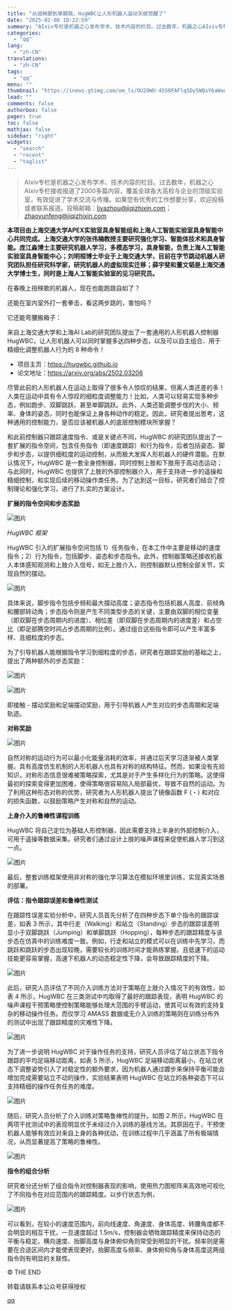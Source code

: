 ```yaml
---
title: "从扭秧歌到单脚跳，HugWBC让人形机器人运动天赋觉醒了"
date: "2025-02-08 10:22:59"
summary: "AIxiv专栏是机器之心发布学术、技术内容的栏目。过去数年，机器之心AIxiv专栏接收报道了2000..."
categories:
  - "qq"
lang:
  - "zh-CN"
translations:
  - "zh-CN"
tags:
  - "qq"
menu: ""
thumbnail: "https://inews.gtimg.com/om_ls/OU20WU-45S8FAFlq5Dy5WQsY6aWanr8EHumxnZDl4JvmEAA_640360/0"
lead: ""
comments: false
authorbox: false
pager: true
toc: false
mathjax: false
sidebar: "right"
widgets:
  - "search"
  - "recent"
  - "taglist"
---
```


> AIxiv专栏是机器之心发布学术、技术内容的栏目。过去数年，机器之心AIxiv专栏接收报道了2000多篇内容，覆盖全球各大高校与企业的顶级实验室，有效促进了学术交流与传播。如果您有优秀的工作想要分享，欢迎投稿或者联系报道。投稿邮箱：liyazhou@jiqizhixin.com；zhaoyunfeng@jiqizhixin.com

**本项目由上海交通大学APEX实验室具身智能组和上海人工智能实验室具身智能中心共同完成。上海交通大学的张伟楠教授主要研究强化学习、智能体技术和具身智能。庞江淼博士主要研究机器人学习，多模态学习，具身智能，负责上海人工智能实验室具身智能中心；刘明桓博士毕业于上海交通大学，目前在字节跳动机器人研究团队担任研究科学家，研究机器人的虚拟现实迁移；薛宇斐和董文韬是上海交通大学博士生，同时是上海人工智能实验室的见习研究员。**  

在春晚上扭秧歌的机器人，现在也能跑跳自如了？

  


  


还能在室内室外打一套拳击，看这两步跳的，害怕吗？

  


  


它还能弯腰搬箱子：

  


  


来自上海交通大学和上海AI Lab的研究团队提出了一套通用的人形机器人控制器 HugWBC，让人形机器人可以同时掌握多达四种步态，以及可以自主组合、用于精细化调整机器人行为的 8 种命令！

  


* 项目主页：https://hugwbc.github.io
* 论文地址：https://arxiv.org/abs/2502.03206

  


尽管此前的人形机器人在运动上取得了很多令人惊叹的结果，但离人类还差的多！人类在运动中具有令人惊叹的细粒度调整能力！比如，人类可以轻易实现多种步态，例如跑步、双脚跳跃、甚至单脚跳跃。此外，人类还能调整步伐的大小、频率、身体的姿态，同时也能保证上身各种动作的稳定。因此，研究者提出思考，这种通用的控制能力，是否应该被机器人的底层控制模块所掌握？

  


和此前控制器只跟踪速度指令、或是关键点不同，HugWBC 的研究团队提出了一套扩展的指令空间，包含任务指令（即速度跟踪）和行为指令，后者包括姿态、脚步和步态，以提供细粒度的运动控制，从而极大发挥人形机器人的硬件潜能。在默认情况下，HugWBC 是一套全身控制器，同时控制上肢和下肢用于高动态运动；与此同时，HugWBC 也提供了上肢的外部控制器介入，用于支持进一步的遥操和精细控制，和实现后续的移动操作类任务。为了达到这一目标，研究者们结合了控制理论和强化学习，进行了扎实的方案设计。

  


**扩展的指令空间和步态奖励**

  


![图片](https://inews.gtimg.com/om_bt/O24zK-h_RqB1qt0sQoVCl7TY4NhA4SBEBHM5iIt7PTRCYAA/641)

*HugWBC 框架*

  


HugWBC 引入的扩展指令空间包括 1）任务指令，在本工作中主要是移动的速度指令；2）行为指令，包括脚步、姿态和步态指令。此外，控制器策略还接收机器人本体感知观测和上肢介入信号，如无上肢介入，则控制器默认控制全部关节，实现自然的摆动。

  


![图片](https://inews.gtimg.com/om_bt/ODSaoS83xdsky_r3Qj9stnfoy0HovVK5L38kJ31u96P58AA/641)

  


具体来说，脚步指令包括步频和最大摆动高度；姿态指令包括机器人高度、前倾角和腰部转动角；步态指令则是产生不同类型步态的关键，主要由双脚的相位变量（即双脚在步态周期内的进度）、相位差（即双脚在步态周期内的进度差）和占空比（即足部腾空时间占步态周期的比例）。通过组合这些指令即可以产生丰富多样、且细粒度的步态。

  


为了引导机器人能根据指令学习到细粒度的步态，研究者在跟踪奖励的基础之上，提出了两种额外的步态奖励：

  


![图片](https://inews.gtimg.com/om_bt/OtsFIXyu7iGaXXMNt4q3Z73T8xZDhrWwmhujM7hcWNksYAA/641)

  


![图片](https://inews.gtimg.com/om_bt/OViSxsKgV8CGlx1_2D5qMyanUwcavBHKDOY2k4K6rjt38AA/641)

  


即接触 - 摆动奖励和足端摆动奖励，用于引导机器人产生对应的步态周期和足端轨迹。

  


**对称奖励**

  


![图片](https://inews.gtimg.com/om_bt/OqRFPUsZqykV5qqKDjxB2rMmYDKe07Jva-c4HadxTpRakAA/641)

  


自然对称的运动行为可以最小化能量消耗的效率，并通过后天学习逐渐被人类掌握。具有高度仿生机制的人形机器人也具有对称的结构特征。然而，如果没有先验知识，对称形态信息很难被策略探索，尤其是对于产生多样化行为的策略。这使得最初的探索变得更加困难，使得策略很容易陷入局部最优，导致不自然的运动。为了利用这种形态对称的优势，研究者为人形机器人提出了镜像函数 F (・) 和对应的损失函数，以鼓励策略产生对称和自然的运动。

**上身介入的鲁棒性课程训练**

  


HugWBC 将自己定位为基础人形控制器，因此需要支持上半身的外部控制介入，可用于遥操等数据采集。研究者们通过设计上肢的噪声课程来促使机器人学习到这一点。

  


![图片](https://inews.gtimg.com/om_bt/OiinSewyIe8VqSMT6Wcv0yWJzib56AY7NDNnjK12TCZtQAA/1000)

  


最后，整套训练框架使用非对称的强化学习算法在模拟环境里训练，实现真实场景的部署。

  


**评估：指令跟踪误差和鲁棒性测试**

  


在跟踪性误差实验分析中，研究人员首先分析了在四种步态下单个指令的跟踪误差，如表 3 所示，其中行走（Walking）和站立（Standing）步态的跟踪误差明显小于双脚跳跃（Jumping）和单脚跳跃（Hopping），每种步态的跟踪精度与该步态在仿真中的训练难度一致。例如，行走和站立的模式可以在训练中先学习，而跳跃和跳跃的步态出现较晚，需要较长的训练时间才能熟练掌握。且低速下的运动技能更容易掌握，高速下机器人的动态稳定性下降，会导致跟踪精度的下降。

  


![图片](https://inews.gtimg.com/om_bt/OgTEILHJqe8BL77OkrxV2gxgC_xyrFyuYChJKTHWIEgE4AA/641)

  
此后，研究人员评估了不同介入训练方法对于策略在上肢介入情况下的有效性，如表 4 所示，HugWBC 在三类测试中均取得了最好的跟踪表现，表明 HugWBC 的噪声课程干预策略使控制策略能够处理大范围的手臂运动，使其可以有效的支持复杂的移动操作任务。而仅学习 AMASS 数据或无介入训练的策略则在训练分布外的测试中出现了跟踪精度的灾难性下降。

  


![图片](https://inews.gtimg.com/om_bt/OkZ2XcWv6gg3K5Buyd1hnNZY1OmB_xT1TbvEPrPZPFDBYAA/641)

  


为了进一步说明 HugWBC 对于操作任务的支持，研究人员评估了站立状态下指令跟踪的平均足端移动距离，如表 5 所示，HugWBC 足端移动距离最小，在站立状态下调整姿势引入了对稳定性的额外要求，因为机器人通过踱步来保持平衡可能会增加完成需要站立不动的操作，实验结果表明 HugWBC 在站立的各种姿态下可以支持精细的操作任务任务的难度。

  


![图片](https://inews.gtimg.com/om_bt/O4Z29w8U1olTLC2VYKm-EscLG0nKC7krq--m7Ra1xKPSAAA/641)

  


随后，研究人员分析了介入训练对策略鲁棒性的提升。如图 2 所示，HugWBC 在两项干扰测试中的表现明显优于未经过介入训练的基线方法。其原因在于，干预使机器人能够有效应对来自上身的各种扰动，在训练过程中几乎涵盖了所有极端情况，从而显著提高了策略的鲁棒性。

  


![图片](https://inews.gtimg.com/om_bt/O49q6xOPId4ArEGZ0o9XDxGxWESyWeQwRlov5gDJBTXlAAA/641)

  


**指令的组合分析**

  


研究者分还分析了组合指令对控制器表现的影响，使用热力图矩阵来高效地可视化了不同指令在对应范围内的跟踪精度。以步行状态为例，

  


![图片](https://inews.gtimg.com/om_bt/OkPb9sUY41ulaSev1XvdnRjQ3oYFMcydBvsZZqbZWquPAAA/641)

  


可以看到，在较小的速度范围内，前向线速度、角速度、身体高度、转腰角度都不会明显的相互干扰，一旦速度超过 1.5m/s，控制器会牺牲跟踪精度来保持动态的平衡与稳定。横向速度、抬脚高度与身体俯仰角则常受到明显的干扰。频率则是需要在合适区间内才能使表现更好。抬脚高度与频率、身体俯仰角与身体高度这两组指令则有明显的关联性。

  


  


© THE END 

转载请联系本公众号获得授权

[qq](https://new.qq.com/rain/a/20250208A02MND00)
